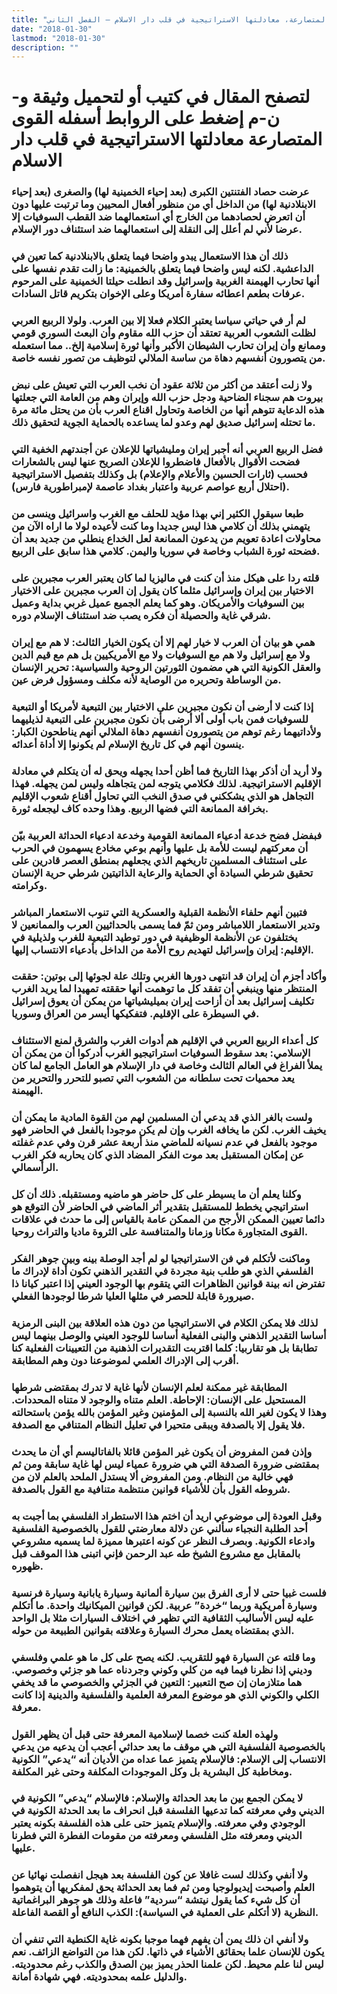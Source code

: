 ```yaml
---
title: "القوى المتصارعة، معادلتها الاستراتيجية في قلب دار الاسلام – الفصل الثاني"
date: "2018-01-30"
lastmod: "2018-01-30"
description: ""
---
```

# **لتصفح المقال في كتيب أو لتحميل وثيقة و-ن-م إضغط على الروابط أسفله** **القوى المتصارعة معادلتها الاستراتيجية في قلب دار الاسلام**

### عرضت حصاد الفتنتين الكبرى (بعد إحياء الخمينية لها) والصغرى (بعد إحياء الابنلادنية لها) من الداخل أي من منظور أفعال المحيين وما ترتبت عليها دون أن اتعرض لحصادهما من الخارج أي استعمالهما ضد القطب السوفيات إلا عرضا لأني لم أعلل إلى النقلة إلى استعمالهما ضد استئناف دور الإسلام.

### ذلك أن هذا الاستعمال يبدو واضحا فيما يتعلق بالابنلادنية كما تعين في الداعشية. لكنه ليس واضحا فيما يتعلق بالخمينية: ما زالت تقدم نفسها على أنها تحارب الهيمنة الغربية وإسرائيل وقد انطلت حيلتا الخمينية على المرحوم عرفات بطعم اعطائه سفارة أمريكا وعلى الإخوان بتكريم قاتل السادات.

### لم أر في حياتي سياسا يعتبر الكلام فعلا إلا بين العرب. ولولا الربيع العربي لظلت الشعوب العربية تعتقد أن حزب الله مقاوم وأن البعث السوري قومي وممانع وأن إيران تحارب الشيطان الأكبر وأنها ثورة إسلامية إلخ.. مما استعمله من يتصورون أنفسهم دهاة من ساسة الملالي لتوظيف من تصور نفسه خاصة.

### ولا زلت أعتقد من أكثر من ثلاثة عقود أن نخب العرب التي تعيش على نبض بيروت هم سجناء الضاحية ودجل حزب الله وإيران وهم من العامة التي جعلتها هذه الدعاية تتوهم أنها من الخاصة وتحاول اقناع العرب بأن من يحتل مائة مرة ما تحتله إسرائيل صديق لهم وعدو لما يساعده بالحماية الجوية لتحقيق ذلك.

### فضل الربيع العربي أنه أجبر إيران ومليشياتها للإعلان عن أجندتهم الخفية التي فضحت الأقوال بالأفعال فاضطروا للإعلان الصريح عنها ليس بالشعارات فحسب (ثارات الحسين والأعلام والإعلام) بل وكذلك بتفصيل الاستراتيجية (احتلال أربع عواصم عربية واعتبار بغداد عاصمة لإمبراطورية فارس).

### طبعا سيقول الكثير إني بهذا مؤيد للحلف مع الغرب واسرائيل وينسى من يتهمني بذلك أن كلامي هذا ليس جديدا وما كنت لأعيده لولا ما اراه الآن من محاولات اعادة تعويم من يدعون الممانعة لعل الخداع ينطلي من جديد بعد أن فضحته ثورة الشباب وخاصة في سوريا واليمن. كلامي هذا سابق على الربيع.

### قلته ردا على هيكل منذ أن كنت في ماليزيا لما كان يعتبر العرب مجبرين على الاختيار بين إيران وإسرائيل مثلما كان يقول إن العرب مجبرين على الاختيار بين السوفيات والأمريكان. وهو كما يعلم الجميع عميل غربي بداية وعميل شرقي غاية والحصيلة أن فكره يصب ضد استئناف الإسلام دوره.

### همي هو بيان أن العرب لا خيار لهم إلا أن يكون الخيار الثالث: لا هم مع إيران ولا مع إسرائيل ولا هم مع السوفيات ولا مع الأمريكيين بل هم مع قيم الدين والعقل الكونية التي هي مضمون الثورتين الروحية والسياسية: تحرير الإنسان من الوساطة وتحريره من الوصاية لأنه مكلف ومسؤول فرض عين.

### إذا كنت لا أرضى أن نكون مجبرين على الاختيار بين التبعية لأمريكا أو التبعية للسوفيات فمن باب أولى ألا أرضى بأن نكون مجبرين على التبعية لذيليهما ولأداتيهما رغم توهم من يتصورون أنفسهم دهاة الملالي أنهم يناطحون الكبار: ينسون أنهم في كل تاريخ الإسلام لم يكونوا إلا أداة أعدائه.

### ولا أريد أن أذكر بهذا التاريخ فما أظن أحدا يجهله ويحق له أن يتكلم في معادلة الإقليم الاستراتيجية. لذلك فكلامي يتوجه لمن يتجاهله وليس لمن يجهله. فهذا التجاهل هو الذي يشككني في صدق النخب التي تحاول أقناع شعوب الإقليم بخرافة الممانعة التي فضها الربيع. وهذا وحده كاف ليجعله ثورة.

### فبفضل فضح خدعة أدعياء الممانعة القومية وخدعة ادعياء الحداثة العربية بيّن أن معركتهم ليست للأمة بل عليها وأنهم بوعي مخادع يسهمون في الحرب على استئناف المسلمين تاريخهم الذي يجعلهم بمنطق العصر قادرين على تحقيق شرطي السيادة أي الحماية والرعاية الذاتيتين شرطي حرية الإنسان وكرامته.

### فتبين أنهم حلفاء الأنظمة القبلية والعسكرية التي تنوب الاستعمار المباشر وتدير الاستعمار اللامباشر ومن ثمّ فما يسمى بالحداثيين العرب والممانعين لا يختلفون عن الأنظمة الوظيفية في دور توطيد التبعية للغرب ولذيلية في الإقليم: إيران وإسرائيل لتهديم روح الأمة من الداخل بأدعياء الانتساب إليها.

### وأكاد أجزم أن إيران قد انتهى دورها الغربي وتلك علة لجوئها إلى بوتين: حققت المنتظر منها وينبغي أن تفقد كل ما توهمت أنها حققته تمهيدا لما يريد الغرب تكليف إسرائيل بعد أن أزاحت إيران بميليشياتها من يمكن أن يعوق إسرائيل في السيطرة على الإقليم. فتفكيكها أيسر من العراق وسوريا.

### كل أعداء الربيع العربي في الإقليم هم أدوات الغرب والشرق لمنع الاستئناف الإسلامي: بعد سقوط السوفيات استراتيجيو الغرب أدركوا أن من يمكن أن يملأ الفراغ في العالم الثالث وخاصة في دار الإسلام هو العامل الجامع لما كان يعد محميات تحت سلطانه من الشعوب التي تصبو للتحرر والتحرير من الهيمنة.

### ولست بالغر الذي قد يدعي أن المسلمين لهم من القوة المادية ما يمكن أن يخيف الغرب. لكن ما يخافه الغرب وإن لم يكن موجودا بالفعل في الحاضر فهو موجود بالفعل في عدم نسيانه للماضي منذ أربعة عشر قرن وفي عدم غفلته عن إمكان المستقبل بعد موت الفكر المضاد الذي كان يحاربه فكر الغرب الرأسمالي.

### وكلنا يعلم أن ما يسيطر على كل حاضر هو ماضيه ومستقبله. ذلك أن كل استراتيجي يخطط للمستقبل بتقدير أثر الماضي في الحاضر لأن التوقع هو دائما تعيين الممكن الأرجح من الممكن عامة بالقياس إلى ما حدث في علاقات القوى المتجاورة مكانا وزمانا والمتنافسة على الثروة ماديا والتراث روحيا.

### وماكنت لأتكلم في فن الاستراتيجيا لو لم أجد الوصلة بينه وبين جوهر الفكر الفلسفي الذي هو طلب بنية مجردة في التقدير الذهني تكون أداة لإدراك ما تفترض انه بينة قوانين الظاهرات التي يتقوم بها الوجود العيني إذا اعتبر كيانا ذا صيرورة قابلة للحصر في مثلها العليا شرطا لوجودها الفعلي.

### لذلك فلا يمكن الكلام في الاستراتيجيا من دون هذه العلاقة بين البنى الرمزية أساسا التقدير الذهني والبنى الفعلية أساسا للوجود العيني والوصل بينهما ليس تطابقا بل هو تقاربيا: كلما اقتربت التقديرات الذهنية من التعيينات الفعلية كنا أقرب إلى الإدراك العلمي لموضوعنا دون وهم المطابقة.

### المطابقة غير ممكنة لعلم الإنسان لأنها غاية لا تدرك بمقتضى شرطها المستحيل على الإنسان: الإحاطة. العلم متناه والوجود لا متناه المحددات. وهذا لا يكون لغير الله بالنسبة إلى المؤمنين وغير المؤمن بالله يؤمن باستحالته فلا يقول إلا بالصدفة ويبقى متحيرا في تعليل النظام المتنافي مع الصدفة.

### وإذن فمن المفروض أن يكون غير المؤمن قائلا بالفاتاليسم أي أن ما يحدث بمقتضى ضرورة الصدفة التي هي ضرورة عمياء ليس لها غاية سابقة ومن ثم فهي خالية من النظام. ومن المفروض ألا يستدل الملحد بالعلم لان من شروطه القول بأن للأشياء قوانين منتظمة متنافية مع القول بالصدفة.

### وقبل العودة إلى موضوعي اريد أن اختم هذا الاستطراد الفلسفي بما أجبت به أحد الطلبة النجباء سألني عن دلالة معارضتي للقول بالخصوصية الفلسفية وادعاء الكونية. وبصرف النظر عن كونه اعتبرها مميزة لما يسميه مشروعي بالمقابل مع مشروع الشيخ طه عبد الرحمن فإني اتبنى هذا الموقف قبل ظهوره.

### فلست غبيا حتى لا أرى الفرق بين سيارة ألمانية وسيارة يابانية وسيارة فرنسية وسيارة أمريكية وربما “خردة” عربية. لكن قوانين الميكانيك واحدة. ما أتكلم عليه ليس الأساليب الثقافية التي تظهر في اختلاف السيارات مثلا بل الواحد الذي بمقتضاه يعمل محرك السيارة وعلاقته بقوانين الطبيعة من حوله.

### وما قلته عن السيارة فهو للتقريب. لكنه يصح على كل ما هو علمي وفلسفي وديني إذا نظرنا فيما فيه من كلي وكوني وجردناه عما هو جزئي وخصوصي. هما متلازمان إن صح التعبير: التعين في الجزئي والخصوصي ما قد يخفي الكلي والكوني الذي هو موضوع المعرفة العلمية والفلسفية والدينية إذا كانت معرفة.

### ولهذه العلة كنت خصما لإسلامية المعرفة حتى قبل أن يظهر القول بالخصوصية الفلسفية التي هي موقف ما بعد حداثي أعجب أن يدعيه من يدعي الانتساب إلى الإسلام: فالإسلام يتميز عما عداه من الأديان أنه “يدعي” الكونية ومخاطبة كل البشرية بل وكل الموجودات المكلفة وحتى غير المكلفة.

### لا يمكن الجمع بين ما بعد الحداثة والإسلام: فالإسلام “يدعي” الكونية في الديني وفي معرفته كما تدعيها الفلسفة قبل انحراف ما بعد الحدثة الكونية في الوجودي وفي معرفته. والإسلام يتميز حتى على هذه الفلسفة بكونه يعتبر الديني ومعرفته مثل الفلسفي ومعرفته من مقومات الفطرة التي فطرنا عليها.

### ولا أنفي وكذلك لست غافلا عن كون الفلسفة بعد هيجل انفصلت نهائيا عن العلم وأصبحت إيديولوجيا ومن ثم فما بعد الحداثة يحق لمفكريها أن يتوهموا أن كل شيء كما يقول نيتشة “سردية” فاعلة وذلك هو جوهر البراغماتية النظرية (لا أتكلم على العملية في السياسة): الكذب النافع أو القصة الفاعلة.

### ولا أنفي ان ذلك يمن أن يفهم فهما موجبا بكونه غاية الكنطية التي تنفي أن يكون للإنسان علما بحقائق الأشياء في ذاتها. لكن هذا من التواضع الزائف. نعم ليس لنا علم محيط. لكن علمنا الحذر يميز بين الصدق والكذب رغم محدوديته. والدليل علمه بمحدوديته. فهي شهادة أمانة.

###